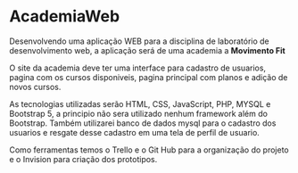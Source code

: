 # AcademiaWeb

Desenvolvendo uma aplicação WEB para a disciplina de laboratório de desenvolvimento web, a aplicação será de uma academia a **Movimento Fit**

O site da academia deve ter uma interface para cadastro de usuarios, pagina com os cursos disponiveis, pagina principal com planos e adição de novos cursos.

As tecnologias utilizadas serão HTML, CSS, JavaScript, PHP, MYSQL e Bootstrap 5, a principio não sera utilizado nenhum framework além do Bootstrap. Também utilizarei banco de dados mysql para o cadastro dos usuarios e resgate desse cadastro em uma tela de perfil de usuario.

Como ferramentas temos o Trello e o Git Hub para a organização do projeto e o Invision para criação dos prototipos.
